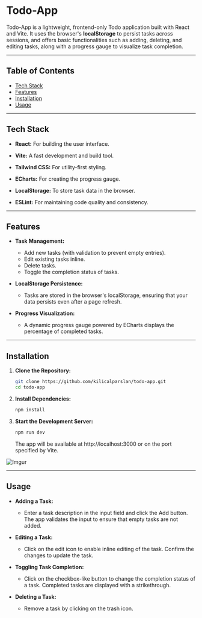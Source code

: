 # Todo-App

Todo-App is a lightweight, frontend-only Todo application built with React and Vite. It uses the browser's **localStorage** to persist tasks across sessions, and offers basic functionalities such as adding, deleting, and editing tasks, along with a progress gauge to visualize task completion.

---

## Table of Contents

- [Tech Stack](#tech-stack)
- [Features](#features)
- [Installation](#installation)
- [Usage](#usage)

---

## Tech Stack

- **React:** For building the user interface.

- **Vite:** A fast development and build tool.

- **Tailwind CSS:** For utility-first styling.

- **ECharts:** For creating the progress gauge.

- **LocalStorage:** To store task data in the browser.

- **ESLint:** For maintaining code quality and consistency.

---

## Features

- **Task Management:**

  - Add new tasks (with validation to prevent empty entries).
  - Edit existing tasks inline.
  - Delete tasks.
  - Toggle the completion status of tasks.

- **LocalStorage Persistence:**

  - Tasks are stored in the browser's localStorage, ensuring that your data persists even after a page refresh.

- **Progress Visualization:**
  - A dynamic progress gauge powered by ECharts displays the percentage of completed tasks.

---

## Installation

1. **Clone the Repository:**

   ```bash
   git clone https://github.com/kilicalparslan/todo-app.git
   cd todo-app
   ```

2. **Install Dependencies:**

   ```bash
   npm install
   ```

3. **Start the Development Server:**

   ```bash
   npm run dev
   ```

   The app will be available at http://localhost:3000 or on the port specified by Vite.

![Imgur](https://i.imgur.com/cP0Fi4S.png)

---

## Usage

- **Adding a Task:**

  - Enter a task description in the input field and click the Add button. The app validates the input to ensure that empty tasks are not added.

- **Editing a Task:**

  - Click on the edit icon to enable inline editing of the task. Confirm the changes to update the task.

- **Toggling Task Completion:**

  - Click on the checkbox-like button to change the completion status of a task. Completed tasks are displayed with a strikethrough.

- **Deleting a Task:**
  - Remove a task by clicking on the trash icon.
